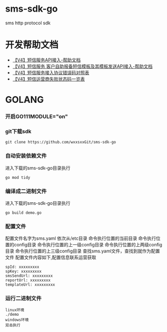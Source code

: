 # sms-sdk-go

sms http protocol sdk

# 开发帮助文档

- [【V4】短信服务API接入-帮助文档][]
- [【V4】短信服务 客户自助报备短信模板及其模板发送API接入-帮助文档][]
- [【V4】短信服务接入协议错误码对照表][]
- [【V4】短信运营商失败状态码一览表][]

[【V4】短信服务API接入-帮助文档]:https://api-wiki.wxxsxx.com
[【V4】短信服务 客户自助报备短信模板及其模板发送API接入-帮助文档]:https://www.yuque.com/docs/share/8446f03b-5132-4e87-b8d6-48b9cee0846a
[【V4】短信服务接入协议错误码对照表]:https://thoughts.teambition.com/share/5f22592404ce5e001a397794

[【V4】短信运营商失败状态码一览表]:https://thoughts.teambition.com/share/62f9aa40f3d36d0041586a7f#title=运营商短信失败状态码一览表

# GOLANG

### 开启GO111MODULE="on"

### git下载sdk
```
git clone https://github.com/wxxsxxGit/sms-sdk-go
```

### 自动安装依赖文件

进入下载的sms-sdk-go目录执行
```         
go mod tidy
```

### 编译成二进制文件
进入下载的sms-sdk-go目录执行
```
go build demo.go
```
### 配置文件

配置文件名字为sms.yaml
依次从/etc目录
命令执行位置的当前目录
命令执行位置的config目录
命令执行位置的上一级config目录
命令执行位置的上两级config目录
命令执行位置的上三级config目录
查找sms.yaml文件，查找到就作为配置文件
配置文件内容如下,配置信息联系运营获取
```
spId: xxxxxxxxx
spKey: xxxxxxxxx
smsSendUrl: xxxxxxxxx
reportUrl: xxxxxxxxx
templateUrl: xxxxxxxxx
```

### 运行二进制文件

```
linux环境
./demo
windows环境
双击执行
```
